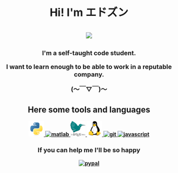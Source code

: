 <h1 align="center">Hi! I'm エドズン</h1>

<h2 align="center"><img src="https://i.pinimg.com/originals/6f/46/74/6f4674a1813adbc5928ba3b30f526d26.gif" width="250"></h2>


<h3 align="center"> I'm a self-taught code student.

I want to learn enough to be able to work in a reputable company.

(〜￣▽￣)〜
</h3>


<h2 align="center"> <b>Here some tools and languages </h2>

<p align="center"> 
<a href="https://www.python.org" target="_blank" rel="noreferrer"> <img src="https://raw.githubusercontent.com/devicons/devicon/master/icons/python/python-original.svg" alt="python" width="40" height="40"/> </a>
<a href="https://www.mathworks.com/?s_tid=gn_logo" target="_blank" rel="noreferrer"> <img src="https://upload.wikimedia.org/wikipedia/commons/thumb/2/21/Matlab_Logo.png/667px-Matlab_Logo.png" alt="matlab" width="40" height="40"/> </a> 
<a href="https://www.latex-project.org/" target="_blank" rel="noreferrer"> <img src="https://raw.githubusercontent.com/github/explore/80688e429a7d4ef2fca1e82350fe8e3517d3494d/topics/latex/latex.png" alt="latex" width="40" height="40"/> </a> 
<a href="https://www.linux.org/" target="_blank" rel="noreferrer"> <img src="https://raw.githubusercontent.com/devicons/devicon/master/icons/linux/linux-original.svg" alt="linux" width="40" height="40"/> </a> 
<a href="https://git-scm.com/" target="_blank" rel="noreferrer"> <img src="https://www.vectorlogo.zone/logos/git-scm/git-scm-icon.svg" alt="git" width="40" height="40"/> </a> 
<a href="https://www.javascript.com/" target="_blank" rel="noreferrer"> <img src="https://upload.wikimedia.org/wikipedia/commons/thumb/9/99/Unofficial_JavaScript_logo_2.svg/2048px-Unofficial_JavaScript_logo_2.svg.png" alt="javascript" width="40" height="40"/> </a> 
 </p>

<h3 align="center"> <b> If you can help me I'll be so happy</h3>

<p align='center'> <a href="https://paypal.me/EdzonAG?country.x=MX&locale.x=es_XC" target="_blank" rel="noreferrer"> <img src="https://cdn-icons-png.flaticon.com/512/2504/2504802.png" alt="pypal" width="40" height="40"/> </a> </p>
